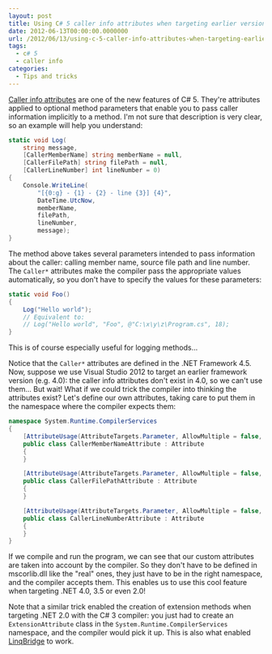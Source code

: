 ```yaml
---
layout: post
title: Using C# 5 caller info attributes when targeting earlier versions of the .NET framework
date: 2012-06-13T00:00:00.0000000
url: /2012/06/13/using-c-5-caller-info-attributes-when-targeting-earlier-versions-of-the-net-framework/
tags:
  - c# 5
  - caller info
categories:
  - Tips and tricks
---
```


[Caller info attributes](http://msdn.microsoft.com/en-us/library/hh534540%28v=vs.110%29.aspx) are one of the new features of C# 5. They're attributes applied to optional method parameters that enable you to pass caller information implicitly to a method. I'm not sure that description is very clear, so an example will help you understand:

```csharp
static void Log(
    string message,
    [CallerMemberName] string memberName = null,
    [CallerFilePath] string filePath = null,
    [CallerLineNumber] int lineNumber = 0)
{
    Console.WriteLine(
        "[{0:g} - {1} - {2} - line {3}] {4}",
        DateTime.UtcNow,
        memberName,
        filePath,
        lineNumber,
        message);
}
```

The method above takes several parameters intended to pass information about the caller: calling member name, source file path and line number. The `Caller*` attributes make the compiler pass the appropriate values automatically, so you don't have to specify the values for these parameters:

```csharp
static void Foo()
{
    Log("Hello world");
    // Equivalent to:
    // Log("Hello world", "Foo", @"C:\x\y\z\Program.cs", 18);
}
```

This is of course especially useful for logging methods...

Notice that the `Caller*` attributes are defined in the .NET Framework 4.5. Now, suppose we use Visual Studio 2012 to target an earlier framework version (e.g. 4.0): the caller info attributes don't exist in 4.0, so we can't use them... But wait! What if we could trick the compiler into thinking the attributes exist? Let's define our own attributes, taking care to put them in the namespace where the compiler expects them:

```csharp
namespace System.Runtime.CompilerServices
{
    [AttributeUsage(AttributeTargets.Parameter, AllowMultiple = false, Inherited = false)]
    public class CallerMemberNameAttribute : Attribute
    {
    }

    [AttributeUsage(AttributeTargets.Parameter, AllowMultiple = false, Inherited = false)]
    public class CallerFilePathAttribute : Attribute
    {
    }

    [AttributeUsage(AttributeTargets.Parameter, AllowMultiple = false, Inherited = false)]
    public class CallerLineNumberAttribute : Attribute
    {
    }
}
```

If we compile and run the program, we can see that our custom attributes are taken into account by the compiler. So they don't have to be defined in mscorlib.dll like the "real" ones, they just have to be in the right namespace, and the compiler accepts them. This enables us to use this cool feature when targeting .NET 4.0, 3.5 or even 2.0!

Note that a similar trick enabled the creation of extension methods when targeting .NET 2.0 with the C# 3 compiler: you just had to create an `ExtensionAttribute` class in the `System.Runtime.CompilerServices` namespace, and the compiler would pick it up. This is also what enabled [LinqBridge](http://www.albahari.com/nutshell/linqbridge.aspx) to work.
